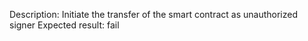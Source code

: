 Description: Initiate the transfer of the smart contract as unauthorized signer
Expected result: fail